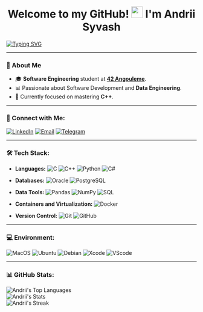 <h1 align="center">Welcome to my GitHub! <img src="https://media.giphy.com/media/26gVfA5xkZMo2ZcnK/giphy.gif" width="30px"> I'm Andrii Syvash</h1>

<a href="https://git.io/typing-svg">
  <img src="https://readme-typing-svg.demolab.com?font=Fira+Code&weight=500&pause=1000&color=FF8C00&background=000000&width=800&lines=I'm Software+Engineering+Student+at+42" alt="Typing SVG" />
</a>

---

### 🌱 About Me

- 🎓 **Software Engineering** student at **[42 Angouleme](https://www.42angouleme.fr/)**.
- 📊 Passionate about Software Development and **Data Engineering**.
- 🚀 Currently focused on mastering **C++**.

---

### 💼 Connect with Me:
[![LinkedIn](https://img.shields.io/badge/LinkedIn-%230077B5.svg?style=for-the-badge&logo=linkedin&logoColor=white)](https://www.linkedin.com/in/andrii-syvash-a41b852b4/)
[![Email](https://img.shields.io/badge/Email-%23D14836.svg?logo=gmail&logoColor=white)](mailto:asyvash.work.it@gmail.com)
[![Telegram](https://img.shields.io/badge/Telegram-%23187272.svg?style=for-the-badge&logo=telegram&logoColor=white)](https://t.me/BigRacksBih/)

---

### 🛠️ Tech Stack:

- **Languages:**
  ![C](https://img.shields.io/badge/c-%2300599C.svg?style=for-the-badge&logo=c&logoColor=white)
  ![C++](https://img.shields.io/badge/c++-%2300599C.svg?style=for-the-badge&logo=c%2B%2B&logoColor=white)
  ![Python](https://img.shields.io/badge/Python-14354C?style=for-the-badge&logo=python&logoColor=white)
  ![C#](https://img.shields.io/badge/C%23-239120?style=for-the-badge&logo=c-sharp&logoColor=white)

- **Databases:**
  ![Oracle](https://img.shields.io/badge/Oracle-F80000?style=for-the-badge&logo=oracle&logoColor=white)
  ![PostgreSQL](https://img.shields.io/badge/PostgreSQL-316192?style=for-the-badge&logo=postgresql&logoColor=white)

- **Data Tools:**
  ![Pandas](https://img.shields.io/badge/pandas-%23150458.svg?style=for-the-badge&logo=pandas&logoColor=white)
  ![NumPy](https://img.shields.io/badge/numpy-%23013243.svg?style=for-the-badge&logo=numpy&logoColor=white)
  ![SQL](https://img.shields.io/badge/SQL-%2307405e.svg?style=for-the-badge&logo=sql&logoColor=white)

- **Containers and Virtualization:**
  ![Docker](https://img.shields.io/badge/Docker-2496ED?style=for-the-badge&logo=docker&logoColor=white)

- **Version Control:**
  ![Git](https://img.shields.io/badge/Git-F05032?style=for-the-badge&logo=git&logoColor=white)
  ![GitHub](https://img.shields.io/badge/GitHub-181717?style=for-the-badge&logo=github&logoColor=white)

---

### 💻 Environment:

![MacOS](https://img.shields.io/badge/mac%20os-000000?style=for-the-badge&logo=apple&logoColor=white)
![Ubuntu](https://img.shields.io/badge/Ubuntu-E95420?style=for-the-badge&logo=ubuntu&logoColor=white)
![Debian](https://img.shields.io/badge/Debian-A81D33?style=for-the-badge&logo=debian&logoColor=white)
![Xcode](https://img.shields.io/badge/Xcode-007ACC?style=for-the-badge&logo=Xcode&logoColor=white)
![VScode](https://img.shields.io/badge/Visual_Studio_Code-0078D4?style=for-the-badge&logo=visual%20studio%20code&logoColor=white)

---

### 📊 GitHub Stats:

![Andrii's Top Languages](https://github-readme-stats.vercel.app/api/top-langs/?username=redarling&theme=dark&show_icons=true&hide_border=true&layout=compact)  
![Andrii's Stats](https://github-readme-stats.vercel.app/api?username=redarling&theme=dark&show_icons=true&hide_border=true&count_private=true)  
![Andrii's Streak](https://github-readme-streak-stats.herokuapp.com/?user=redarling&theme=dark&hide_border=true)
